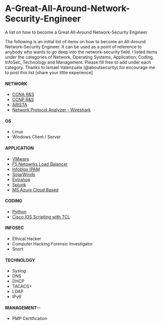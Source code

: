 # A-Great-All-Around-Network-Security-Engineer
A list on how to become a Great All-Around Network-Security Engineer

The following is an initial list of items on how to become an All-Around Network-Security Engineer. It can be used as a point of reference to anybody who wants to go deep into the network-security field. I listed items under the categories of Network, Operating Systems, Application, Coding, InfoSec, Technology and Management. Please fill free to add under each category. Thanks to Ismael Valenzuela (@aboutsecurity) for encourage me to post this list [share your little experience]

#### NETWORK
  * [CCNA R&S](https://www.cisco.com/c/en/us/training-events/training-certifications/certifications/associate.html "Cisco's CCNA R&S page")
  * [CCNP R&S](https://www.cisco.com/c/en/us/training-events/training-certifications/certifications/professional.html "Cisco's CCNP R&S page")
  * [ARISTA](https://www.arista.com/en "Arista's Homepage")
  * [Network Protocol Analyzer - Wireshark](https://www.wireshark.org/ "Wireshark's Homepage")

#### OS
  * Linux
  * Windows Client / Server

#### APPLICATION
  * [VMware](https://www.vmware.com)
  * [F5 Netowrks Load Balancer](https://www.f5.com)
  * [Infoblox IPAM](https://www.infoblox.com)
  * [SolarWinds](https://www.solarwinds.com)
  * [Extrahop](https://www.extrahop.com)
  * [Splunk](https://www.splunk.com/)
  * [MS Azure Cloud Based](https://azure.microsoft.com/en-us)

#### CODING
  * [Python](https://www.python.org)
  * [Cisco IOS Scripting with TCL](https://www.cisco.com/c/en/us/td/docs/ios-xml/ios/ios_tcl/configuration/xe-16/ios-tcl-xe-16-book/Cisco_IOS_XE_Scripting_with_Tcl.html "Cisco's TCL page")

#### INFOSEC
  * Ethical Hacker
  * Computer Hacking Forensic Investigator
  * Snort

#### TECHNOLOGY
  * Syslog
  * DNS
  * DHCP
  * TACACS+
  * LDAP
  * IPv6


#### MANAGEMENT--
  * PMP Certification

